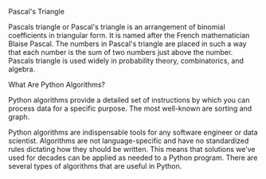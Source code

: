 Pascal's Triangle

Pascals triangle or Pascal's triangle is an arrangement of binomial coefficients in triangular form. It is named after the French mathematician Blaise Pascal. The numbers in Pascal's triangle are placed in such a way that each number is the sum of two numbers just above the number. Pascals triangle is used widely in probability theory, combinatorics, and algebra.

What Are Python Algorithms?

Python algorithms provide a detailed set of instructions by which you can process data for a specific purpose. The most well-known are sorting and graph.

Python algorithms are indispensable tools for any software engineer or data scientist. Algorithms are not language-specific and have no standardized rules dictating how they should be written. This means that solutions we’ve used for decades can be applied as needed to a Python program. There are several types of algorithms that are useful in Python.
